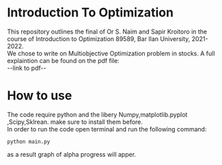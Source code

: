 # Introduction To Optimization
This repository outlines the final of Or S. Naim and Sapir Kroitoro in the course of Introduction to Optimization 89589, Bar Ilan University, 2021-2022.  
We chose to write on Multiobjective Optimization problem in stocks. A full explaintion can be found on the pdf file:  
--link to pdf--

# How to use
The code require python and the libery Numpy,matplotlib.pyplot ,Scipy,Sklrean. make sure to install them before.  
In order to run the code open terminal and run the following command:  
```
python main.py
```
as a result graph of alpha progress will apper.
